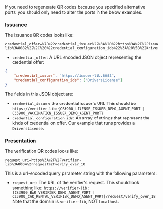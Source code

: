 If you need to regenerate QR codes because you specified alternative ports, you should only need to alter the ports in the below examples.

### Issuance

The issuance QR codes looks like:

```
credential_offer=%7B%22credential_issuer%22%3A%20%22https%3A%2F%2Fissuer-lib%3A8082%22%2C%20%22credential_configuration_ids%22%3A%20%5B%22DriversLicense%22%5D%7D
```
- `credential_offer`: A URL encoded JSON object representing the credential offer:

```json
{
    "credential_issuer": "https://issuer-lib:8082",
    "credential_configuration_ids": ["DriversLicense"]
}
```
The fields in this JSON object are:
- `credential_issuer`: the credential issuer's URI. This should be `https://verifier-lib:{CS3900_LICENSE_ISSUER_DEMO_AGENT_PORT | CS3900_VACCINATION_ISSUER_DEMO_AGENT_PORT}`
-  `credential_configuration_ids`: An array of strings that represent the kinds of credential on offer. Our example that runs provides a `DriversLicense`.

### Presentation

The verification QR codes looks like:

```
request_uri=https%3A%2F%2Fverifier-lib%3A8084%2Frequest%2Fverify_over_18
```
This is a url-encoded query parameter string with the following parameters:
- `request_uri`: The URL of the verifier's request. This should look something like:
    `https://verifier-lib:{CS3900_BAR_VERIFIER_DEMO_AGENT_PORT | CS3900_CAR_RENTAL_VERIFIER_DEMO_AGENT_PORT}/request/verify_over_18`
    Note that the domain is `verifier-lib`, NOT `localhost`.